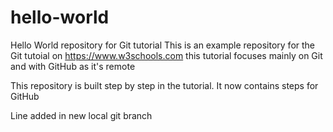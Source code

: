 # hello-world
Hello World repository for Git tutorial
This is an example repository for the Git tutoial on https://www.w3schools.com
this tutorial focuses mainly on Git and with GitHub as it's remote

This repository is built step by step in the tutorial.
It now contains steps for GitHub

Line added in new local git branch
